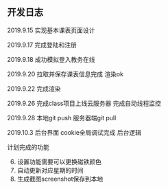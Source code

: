 ## 开发日志

2019.9.15
实现基本课表页面设计

2019.9.17
完成登陆和注册

2019.9.18
成功模拟登入教务在线

2019.9.20
拉取并保存课表信息完成
渲染ok

2019.9.22
完成渲染

2019.9.26
完成class项目上线云服务器
完成自动线程监控

2019.9.28
本地git push
服务器端git pull

2019.10.3
后台界面
cookie全局调试完成
后台逻辑

计划完成的功能
<!-- 1. 点击磁铁可添加相应事件 -->
<!-- 2. 需要呼出模态框 -->
<!-- 3. 需要爬虫获取课表信息 -->
<!-- 4. 设计数据库存储课表信息 -->
<!-- 5. 使用本地存储用来保存课表信息和备忘信息 -->
6. 设置功能需要可以更换磁铁颜色
7. 自动更新对应星期的时间
8. 生成截图screenshot保存到本地
<!-- 9.  -->
  <!-- 1. 拉取课表请求，get请求到后端发起访问教务在线的get请求
  2. 然后下载到本地图片，或许不用下载到本地，直接获取url，返回到前端
  3. 前端得到验证码后提交post
  4. 后台再post到教务在线实现登陆
  5. 登陆后再发起对应的url获取课表页面
  6. 得到数据后返回到前端。 -->
<!-- 10. 增加安全性，保存cookie和session -->
<!-- 11. 管理员后台界面 -->